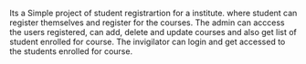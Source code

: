 Its a Simple project of student registrartion for a institute.
where student can register themselves and register for the courses. The admin can acccess the users registered, can add, delete and update courses and also get list of student enrolled for course.
The invigilator can login and get accessed to the students enrolled for course.
